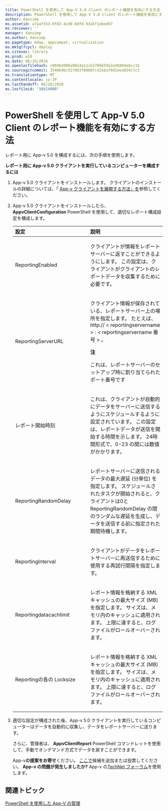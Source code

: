 ```yaml
---
title: PowerShell を使用して App-V 5.0 Client のレポート機能を有効にする方法
description: PowerShell を使用して App-V 5.0 Client のレポート機能を有効にする方法
author: dansimp
ms.assetid: a7aaf553-0f83-4cd0-8df8-93a5f1ebe497
ms.reviewer: ''
manager: dansimp
ms.author: dansimp
ms.pagetype: mdop, appcompat, virtualization
ms.mktglfcycl: deploy
ms.sitesec: library
ms.prod: w10
ms.date: 06/16/2016
ms.openlocfilehash: c004b4900a9814a11cb2706659a2edb99de6cc1b
ms.sourcegitcommit: 354664bc527d93f80687cd2eba70d1eea024c7c3
ms.translationtype: MT
ms.contentlocale: ja-JP
ms.lasthandoff: 06/26/2020
ms.locfileid: "10814090"
---
```

# PowerShell を使用して App-V 5.0 Client のレポート機能を有効にする方法


レポート用に App-v 5.0 を構成するには、次の手順を使用します。

**レポート用に App-v 5.0 クライアントを実行しているコンピューターを構成するには**

1. App-v 5.0 クライアントをインストールします。 クライアントのインストールの詳細については、「 [App-v クライアントを展開する方法」を](how-to-deploy-the-app-v-client-gb18030.md)参照してください。

2. App-v 5.0 クライアントをインストールしたら、 **AppvClientConfiguration** PowerShell を使用して、適切なレポート構成設定を構成します。

   <table>
   <colgroup>
   <col width="50%" />
   <col width="50%" />
   </colgroup>
   <thead>
   <tr class="header">
   <th align="left">設定</th>
   <th align="left">説明</th>
   </tr>
   </thead>
   <tbody>
   <tr class="odd">
   <td align="left"><p>ReportingEnabled</p></td>
   <td align="left"><p>クライアントが情報をレポートサーバーに返すことができるようにします。 この設定は、クライアントがクライアントのレポートデータを収集するために必要です。</p></td>
   </tr>
   <tr class="even">
   <td align="left"><p>ReportingServerURL</p></td>
   <td align="left"><p>クライアント情報が保存されている、レポートサーバー上の場所を指定します。 たとえば、http:// &lt; reportingservername &gt; : &lt; reportingservername 番号 &gt; 。</p>
   <div class="alert">
   <strong>注</strong><br/><p>これは、レポートサーバーのセットアップ時に割り当てられたポート番号です</p>
   </div>
   <div>

   </div></td>
   </tr>
   <tr class="odd">
   <td align="left"><p>レポート開始時刻</p></td>
   <td align="left"><p>これは、クライアントが自動的にデータをサーバーに送信するようにスケジュールするように設定されています。 この設定は、レポートデータが送信を開始する時間を示します。 24時間形式で、0-23 の間には数値がかかります。</p></td>
   </tr>
   <tr class="even">
   <td align="left"><p>ReportingRandomDelay</p></td>
   <td align="left"><p>レポートサーバーに送信されるデータの最大遅延 (分単位) を指定します。 スケジュールされたタスクが開始されると、クライアントは0と ReportingRandomDelay の間のランダムな遅延を生成し、データを送信する前に指定された期間待機します。</p></td>
   </tr>
   <tr class="odd">
   <td align="left"><p>ReportingInterval</p></td>
   <td align="left"><p>クライアントがデータをレポートサーバーに再送信するために使用する再試行間隔を指定します。</p></td>
   </tr>
   <tr class="even">
   <td align="left"><p>Reportingdatacachlimit</p></td>
   <td align="left"><p>レポート情報を格納する XML キャッシュの最大サイズ (MB) を指定します。 サイズは、メモリ内のキャッシュに適用されます。 上限に達すると、ログファイルがロールオーバーされます。</p></td>
   </tr>
   <tr class="odd">
   <td align="left"><p>Reportingの各の Locksize</p></td>
   <td align="left"><p>レポート情報を格納する XML キャッシュの最大サイズ (MB) を指定します。 サイズは、メモリ内のキャッシュに適用されます。 上限に達すると、ログファイルがロールオーバーされます。</p></td>
   </tr>
   </tbody>
   </table>



3. 適切な設定が構成された後、App-v 5.0 クライアントを実行しているコンピューターはデータを自動的に収集し、データをレポートサーバーに送ります。

   さらに、管理者は、 **AppvClientReport** PowerShell コマンドレットを使用して、手動でオンデマンド方式でデータを戻すことができます。

   App-v**の提案をお寄せ**ください。 [ここで](http://appv.uservoice.com/forums/280448-microsoft-application-virtualization)候補を追加または投票してください。 **App-v の問題が発生しましたか?** App-v の[TechNet フォーラム](https://social.technet.microsoft.com/Forums/home?forum=mdopappv)を使用します。

## 関連トピック


[PowerShell を使用した App-V の管理](administering-app-v-by-using-powershell.md)









